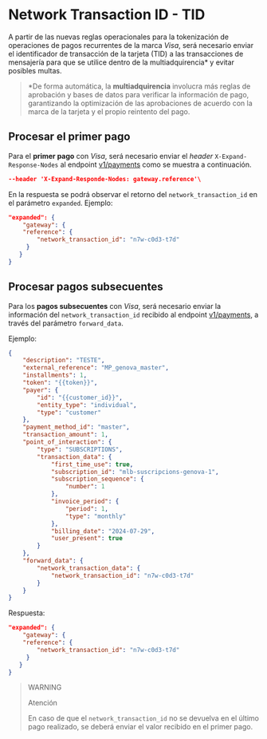 # Network Transaction ID - TID

A partir de las nuevas reglas operacionales para la tokenización de operaciones de pagos recurrentes de la marca _Visa_, será necesario enviar el identificador de transacción de la tarjeta (TID) a las transacciones de mensajería para que se utilice dentro de la multiadquirencia* y evitar posibles multas.

> *De forma automática, la **multiadquirencia** involucra más reglas de aprobación y bases de datos para verificar la información de pago, garantizando la optimización de las aprobaciones de acuerdo con la marca de la tarjeta y el propio reintento del pago.

## Procesar el primer pago

Para el **primer pago** con _Visa_, será necesario enviar el _header_ `X-Expand-Response-Nodes` al endpoint [v1/payments](/developers/es/reference/payments/_payments/post) como se muestra a continuación.

```json
--header 'X-Expand-Responde-Nodes: gateway.reference'\
```

En la respuesta se podrá observar el retorno del `network_transaction_id` en el parámetro `expanded`. Ejemplo:

```json
"expanded": {
    "gateway": {
 	"reference": {
 		"network_transaction_id": "n7w-c0d3-t7d"
 	 }
   }
}
```

## Procesar pagos subsecuentes

Para los **pagos subsecuentes** con _Visa_, será necesario enviar la información del `network_transaction_id` recibido al endpoint [v1/payments](/developers/es/reference/payments/_payments/post), a través del parámetro `forward_data`.

Ejemplo:

```json
{
    "description": "TESTE",
    "external_reference": "MP_genova_master",
    "installments": 1,
    "token": "{{token}}",
    "payer": {
        "id": "{{customer_id}}",
        "entity_type": "individual",
        "type": "customer"
    },
    "payment_method_id": "master",
    "transaction_amount": 1,
    "point_of_interaction": {
        "type": "SUBSCRIPTIONS",
        "transaction_data": {
            "first_time_use": true,
            "subscription_id": "mlb-suscripcions-genova-1",
            "subscription_sequence": {
                "number": 1
            },
            "invoice_period": {
                "period": 1,
                "type": "monthly"
            },
            "billing_date": "2024-07-29",
            "user_present": true
        }
    },
    "forward_data": {
        "network_transaction_data": {
            "network_transaction_id": "n7w-c0d3-t7d"
        }
    }
}
```

Respuesta:

```json
"expanded": {
    "gateway": {
 	"reference": {
 		"network_transaction_id": "n7w-c0d3-t7d"
 	 }
   }
}
```

> WARNING
>
> Atención
> 
> En caso de que el `network_transaction_id` no se devuelva en el último pago realizado, se deberá enviar el valor recibido en el primer pago.